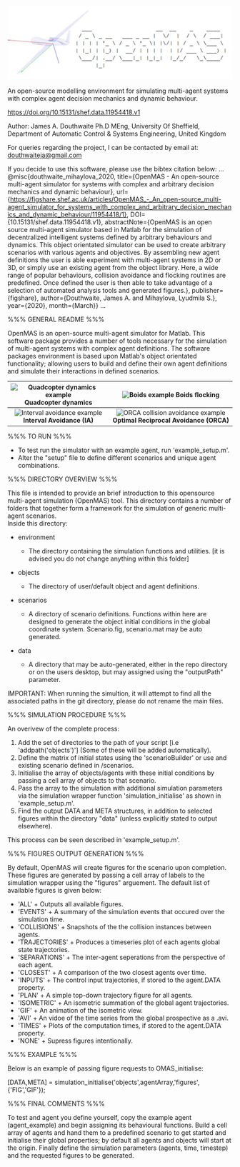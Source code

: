 <p align="center">
<img src="environment/assets/logo.jpg" width="700" title="The OpenMAS repository">
</p>
An open-source modelling environment for simulating multi-agent systems with 
complex agent decision mechanics and dynamic behaviour.

https://doi.org/10.15131/shef.data.11954418.v1

Author:	
James A. Douthwaite Ph.D MEng,
University Of Sheffield,
Department of Automatic Control & Systems Engineering,
United Kingdom

For queries regarding the project, I can be contacted by email at: douthwaiteja@gmail.com
 
If you decide to use this software, please use the bibtex citation below:
...
@misc{douthwaite_mihaylova_2020, 
title={OpenMAS - An open-source multi-agent simulator for systems with complex and arbitrary decision mechanics and dynamic behaviour}, url={https://figshare.shef.ac.uk/articles/OpenMAS_-_An_open-source_multi-agent_simulator_for_systems_with_complex_and_arbitrary_decision_mechanics_and_dynamic_behaviour/11954418/1}, 
DOI={10.15131/shef.data.11954418.v1}, 
abstractNote={OpenMAS is an open source multi-agent simulator based in Matlab for the simulation of decentralized intelligent systems defined by arbitrary behaviours and dynamics. This object orientated simulator can be used to create arbitrary scenarios with various agents and objectives. By assembling new agent definitions the user is able experiment with multi-agent systems in 2D or 3D, or simply use an existing agent from the object library. Here, a wide range of popular behaviours, collision avoidance and flocking routines are predefined. Once defined the user is then able to take advantage of a selection of automated analysis tools and generated figures.}, publisher={figshare}, 
author={Douthwaite, James A. and Mihaylova, Lyudmila S.}, 
year={2020}, 
month={March}}
...

%%% GENERAL README %%%

OpenMAS is an open-source multi-agent simulator for Matlab. This software package provides a number of tools necessary for the simulation of multi-agent systems with complex agent definitions. The software packages environment is based upon Matlab's object orientated functionality; allowing users to build and define their own agent definitions and simulate their interactions in defined scenarios.

|<img src="resources/quadcopter-example.gif" height="320" title="Quadcopter dynamics example"> **Quadcopter dynamics** | <img src="resources/boids-example.gif" height="320" title="Boids example"> **Boids flocking** |
|:---:|:---:|
| <img src="resources/2D-IA-example.gif" height="320" title="Interval avoidance example"> **Interval Avoidance (IA)** | <img src="resources/orca-example.gif" height="320" title="ORCA collision avoidance example"> **Optimal Reciprocal Avoidance (ORCA)** |

%%% TO RUN %%%

- To test run the simulator with an example agent, run 'example_setup.m'.
- Alter the "setup" file to define different scenarios and unique agent combinations.

%%% DIRECTORY OVERVIEW %%%

This file is intended to provide an brief introduction to this opensource multi-agent
simulation (OpenMAS) tool. This directory contains a number of folders that 
together form a framework for the simulation of generic multi-agent scenarios.  
Inside this directory:

- environment 
	+ The directory containing the simulation functions and utilities.
	[it is advised you do not change anything within this folder]

- objects   
	+ The directory of user/default object and agent definitions.

- scenarios 
	+ A directory of scenario definitions. Functions within here are 
	  designed to generate the object initial conditions in the global
	  coordinate system. Scenario.fig, scenario.mat may be auto generated.
- data 
	+ A directory that may be auto-generated, either in the repo directory or on the users desktop, but may assigned using the "outputPath" parameter.

IMPORTANT: When running the simultion, it will attempt to find all the associated paths in the git directory, please do not rename the main files.

%%% SIMULATION PROCEDURE %%%

An overivew of the complete process:
1. Add the set of directories to the path of your script [i.e 'addpath('objects')'] 
	(Some of these will be added automatically).
2. Define the matrix of initial states using the 'scenarioBuilder' or use and existing 
		scenario defined in /scenarios.
3. Initialise the array of objects/agents with these initial conditions by passing a cell array of objects to that scenario.
4. Pass the array to the simulation with additional simulation parameters via the simulation wrapper function 'simulation_initialise' as shown in 'example_setup.m'.
5. Find the output DATA and META structures, in addition to selected figures within the directory "data" (unless explicitly stated to output elsewhere).

This process can be seen described in 'example_setup.m'.

%%% FIGURES OUTPUT GENERATION %%%

By default, OpenMAS will create figures for the scenario upon completion. These figures are generated by passing a cell array of labels to the simulation wrapper using the "figures" arguement. The default list of available figures is given below:

- 'ALL' 			+ Outputs all available figures.
- 'EVENTS' 			+ A summary of the simulation events that occured over the 
					  simulation time.
- 'COLLISIONS'   	+ Snapshots of the the collision instances between agents.
- 'TRAJECTORIES' 	+ Produces a timeseries plot of each agents global state trajectories.
- 'SEPARATIONS'  	+ The inter-agent seperations from the perspective of each agent.
- 'CLOSEST'		 	+ A comparison of the two closest agents over time.
- 'INPUTS'			+ The control input trajectories, if stored to the agent.DATA property.
- 'PLAN'			+ A simple top-down trajectory figure for all agents.
- 'ISOMETRIC' 		+ An isometric summation of the global agent trajectories.
- 'GIF'				+ An animation of the isometric view.
- 'AVI'				+ An vidoe of the time series from the global prospective as a .avi.
- 'TIMES'			+ Plots of the computation times, if stored to the agent.DATA property.
- 'NONE'			+ Supress figures intentionally.

%%% EXAMPLE %%%

Below is an example of passing figure requests to OMAS_initialise:

[DATA,META] = simulation_initialise('objects',agentArray,'figures',{'FIG','GIF'});

%%% FINAL COMMENTS %%%

To test and agent you define yourself, copy the example agent (agent_example) and 
begin assigning its behavioural functions. Build a cell array of agents and hand them to
a predefined scenario to get started and initialise their global properties; by default all agents and objects will start at the origin. Finally define the simulation parameters (agents, time, timestep) and the requested figures to be generated. 
